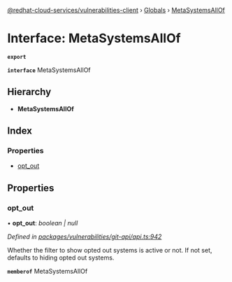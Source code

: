 [@redhat-cloud-services/vulnerabilities-client](../README.md) › [Globals](../globals.md) › [MetaSystemsAllOf](metasystemsallof.md)

# Interface: MetaSystemsAllOf

**`export`** 

**`interface`** MetaSystemsAllOf

## Hierarchy

* **MetaSystemsAllOf**

## Index

### Properties

* [opt_out](metasystemsallof.md#opt_out)

## Properties

###  opt_out

• **opt_out**: *boolean | null*

*Defined in [packages/vulnerabilities/git-api/api.ts:942](https://github.com/RedHatInsights/javascript-clients/blob/master/packages/vulnerabilities/git-api/api.ts#L942)*

Whether the filter to show opted out systems is active or not. If not set, defaults to hiding opted out systems.

**`memberof`** MetaSystemsAllOf
